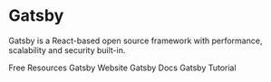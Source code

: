 # Gatsby

Gatsby is a React-based open source framework with performance, scalability and security built-in.

<ResourceGroupTitle>Free Resources</ResourceGroupTitle>
<BadgeLink colorScheme='blue' badgeText='Official Website' href='https://www.gatsbyjs.com/'>Gatsby Website</BadgeLink>
<BadgeLink colorScheme='blue' badgeText='Docs' href='https://www.gatsbyjs.com/docs'>Gatsby Docs</BadgeLink>
<BadgeLink badgeText='Watch' href='https://youtube.com/playlist?list=PL4cUxeGkcC9hw1g77I35ZivVLe8k2nvjB'>Gatsby Tutorial</BadgeLink>
